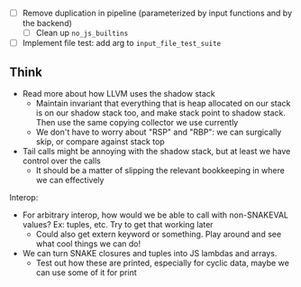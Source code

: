 - [ ] Remove duplication in pipeline (parameterized by input functions and by the backend)
  - [ ] Clean up `no_js_builtins`
- [ ] Implement file test: add arg to `input_file_test_suite`

## Think
- Read more about how LLVM uses the shadow stack
  - Maintain invariant that everything that is heap allocated on our stack is on our shadow stack too,
    and make stack point to shadow stack. Then use the same copying collector we use currently
  - We don't have to worry about "RSP" and "RBP": we can surgically skip, or compare against stack top
- Tail calls might be annoying with the shadow stack, but at least we have control over the calls
  - It should be a matter of slipping the relevant bookkeeping in where we can effectively

Interop:
- For arbitrary interop, how would we be able to call with non-SNAKEVAL values?
  Ex: tuples, etc. Try to get that working later
  - Could also get extern keyword or something.
    Play around and see what cool things we can do!
- We can turn SNAKE closures and tuples into JS lambdas and arrays.
  - Test out how these are printed, especially for cyclic data, maybe we can use some of it for print